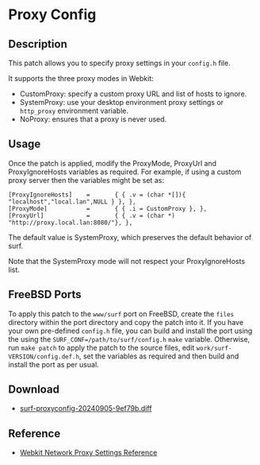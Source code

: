 Proxy Config
============

Description
-----------

This patch allows you to specify proxy settings in your `config.h` file.

It supports the three proxy modes in Webkit:

* CustomProxy: specify a custom proxy URL and list of hosts to ignore.
* SystemProxy: use your desktop environment proxy settings or `http_proxy` environment variable.
* NoProxy: ensures that a proxy is never used.

Usage
-----

Once the patch is applied, modify the ProxyMode, ProxyUrl and ProxyIgnoreHosts variables as required. For example, if using a custom proxy server then the variables might be set as:

    [ProxyIgnoreHosts]    =       { { .v = (char *[]){ "localhost","local.lan",NULL } }, },
    [ProxyMode]           =       { { .i = CustomProxy }, },
    [ProxyUrl]            =       { { .v = (char *) "http://proxy.local.lan:8080/"}, },

The default value is SystemProxy, which preserves the default behavior of surf.

Note that the SystemProxy mode will not respect your ProxyIgnoreHosts list.

FreeBSD Ports
-------------

To apply this patch to the `www/surf` port on FreeBSD, create the `files` directory within the port directory and copy the patch into it. If you have your own pre-defined `config.h` file, you can build and install the port using the using the `SURF_CONF=/path/to/surf/config.h` `make` variable. Otherwise, run `make patch` to apply the patch to the source files, edit `work/surf-VERSION/config.def.h`, set the variables as required and then build and install the port as per usual.

Download
--------

* [surf-proxyconfig-20240905-9ef79b.diff](surf-proxyconfig-20240905-9ef79b.diff)

Reference
---------

* [Webkit Network Proxy Settings Reference](https://webkitgtk.org/reference/webkit2gtk/2.35.1/WebKitNetworkProxySettings.html)

